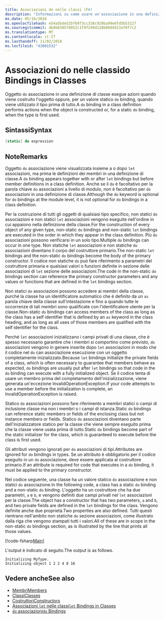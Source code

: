 ```yaml
---
title: Associazioni do nelle classi (F#)
description: "Informazioni su come usare un'associazione in una definizione di classe che esegue azioni quando l'oggetto viene costruito oppure quando viene utilizzato innanzitutto il tipo ' do' F #."
ms.date: 05/16/2016
ms.openlocfilehash: e54a5bde52bf6973cc338c929ba99e6fd5b53127
ms.sourcegitcommit: db8b83057d052c1f9f249d128b08d4423af0f7c2
ms.translationtype: MT
ms.contentlocale: it-IT
ms.lasthandoff: 11/02/2018
ms.locfileid: "43801532"
---
```

# <a name="do-bindings-in-classes"></a><span data-ttu-id="c362e-103">Associazioni do nelle classi</span><span class="sxs-lookup"><span data-stu-id="c362e-103">do Bindings in Classes</span></span>

<span data-ttu-id="c362e-104">Oggetto `do` associazione in una definizione di classe esegue azioni quando viene costruito l'oggetto oppure, per un valore statico `do` binding, quando viene utilizzato il tipo prima di tutto.</span><span class="sxs-lookup"><span data-stu-id="c362e-104">A `do` binding in a class definition performs actions when the object is constructed or, for a static `do` binding, when the type is first used.</span></span>

## <a name="syntax"></a><span data-ttu-id="c362e-105">Sintassi</span><span class="sxs-lookup"><span data-stu-id="c362e-105">Syntax</span></span>

```fsharp
[static] do expression
```

## <a name="remarks"></a><span data-ttu-id="c362e-106">Note</span><span class="sxs-lookup"><span data-stu-id="c362e-106">Remarks</span></span>

<span data-ttu-id="c362e-107">Oggetto `do` associazione viene visualizzata insieme a o dopo `let` associazioni, ma prima le definizioni dei membri in una definizione di classe.</span><span class="sxs-lookup"><span data-stu-id="c362e-107">A `do` binding appears together with or after `let` bindings but before member definitions in a class definition.</span></span> <span data-ttu-id="c362e-108">Anche se il `do` è facoltativo per la parola chiave `do` associazioni a livello di modulo, non è facoltativo per `do` associazioni in una definizione di classe.</span><span class="sxs-lookup"><span data-stu-id="c362e-108">Although the `do` keyword is optional for `do` bindings at the module level, it is not optional for `do` bindings in a class definition.</span></span>

<span data-ttu-id="c362e-109">Per la costruzione di tutti gli oggetti di qualsiasi tipo specifico, non statici `do` associazioni e non statici `let` associazioni vengono eseguite nell'ordine in cui appaiono nella definizione della classe.</span><span class="sxs-lookup"><span data-stu-id="c362e-109">For the construction of every object of any given type, non-static `do` bindings and non-static `let` bindings are executed in the order in which they appear in the class definition.</span></span> <span data-ttu-id="c362e-110">Più `do` associazioni possono verificarsi in un solo tipo.</span><span class="sxs-lookup"><span data-stu-id="c362e-110">Multiple `do` bindings can occur in one type.</span></span> <span data-ttu-id="c362e-111">Non statiche `let` associazioni e non statiche `do` associazioni diventano il corpo del costruttore primario.</span><span class="sxs-lookup"><span data-stu-id="c362e-111">The non-static `let` bindings and the non-static `do` bindings become the body of the primary constructor.</span></span> <span data-ttu-id="c362e-112">Il codice non statiche `do` può fare riferimento a parametri del costruttore primaria e qualsiasi valori o funzioni definite in sezione delle associazioni di `let` sezione delle associazioni.</span><span class="sxs-lookup"><span data-stu-id="c362e-112">The code in the non-static `do` bindings section can reference the primary constructor parameters and any values or functions that are defined in the `let` bindings section.</span></span>

<span data-ttu-id="c362e-113">Non statici `do` associazioni possono accedere ai membri della classe, purché la classe ha un identificatore automatico che è definito da un `as` parola chiave della classe sull'intestazione e fino a quando tutte le occorrenze di tali membri sono qualificate con l'identificatore utente per la classe.</span><span class="sxs-lookup"><span data-stu-id="c362e-113">Non-static `do` bindings can access members of the class as long as the class has a self identifier that is defined by an `as` keyword in the class heading, and as long as all uses of those members are qualified with the self identifier for the class.</span></span>

<span data-ttu-id="c362e-114">Perché `let` associazioni inizializzano i campi privati di una classe, che è spesso necessario garantire che i membri si comportino come previsto, `do` associazioni vengono in genere inserite dopo `let` associazioni in modo che il codice nel `do` can associazione esecuzione con un oggetto completamente inizializzato.</span><span class="sxs-lookup"><span data-stu-id="c362e-114">Because `let` bindings initialize the private fields of a class, which is often necessary to guarantee that members behave as expected, `do` bindings are usually put after `let` bindings so that code in the `do` binding can execute with a fully initialized object.</span></span> <span data-ttu-id="c362e-115">Se il codice tenta di usare un membro prima del completamento dell'inizializzazione, viene generata un'eccezione InvalidOperationException.</span><span class="sxs-lookup"><span data-stu-id="c362e-115">If your code attempts to use a member before the initialization is complete, an InvalidOperationException is raised.</span></span>

<span data-ttu-id="c362e-116">Statico `do` associazioni possono fare riferimento a membri statici o campi di inclusione classe ma non i membri o i campi di istanza.</span><span class="sxs-lookup"><span data-stu-id="c362e-116">Static `do` bindings can reference static members or fields of the enclosing class but not instance members or fields.</span></span> <span data-ttu-id="c362e-117">Statico `do` associazioni diventano parte dell'inizializzatore statico per la classe che viene sempre eseguito prima che la classe viene usata prima di tutto.</span><span class="sxs-lookup"><span data-stu-id="c362e-117">Static `do` bindings become part of the static initializer for the class, which is guaranteed to execute before the class is first used.</span></span>

<span data-ttu-id="c362e-118">Gli attributi vengono ignorati per `do` associazioni di tipi.</span><span class="sxs-lookup"><span data-stu-id="c362e-118">Attributes are ignored for `do` bindings in types.</span></span> <span data-ttu-id="c362e-119">Se un attributo è obbligatorio per il codice eseguito in un `do` associazione, deve essere applicata al costruttore primario.</span><span class="sxs-lookup"><span data-stu-id="c362e-119">If an attribute is required for code that executes in a `do` binding, it must be applied to the primary constructor.</span></span>

<span data-ttu-id="c362e-120">Nel codice seguente, una classe ha un valore statico `do` associazione e non statici `do` associazione.</span><span class="sxs-lookup"><span data-stu-id="c362e-120">In the following code, a class has a static `do` binding and a non-static `do` binding.</span></span> <span data-ttu-id="c362e-121">L'oggetto ha un costruttore che ha due parametri, `a` e `b`, e vengono definiti due campi privati nel `let` associazioni per la classe.</span><span class="sxs-lookup"><span data-stu-id="c362e-121">The object has a constructor that has two parameters, `a` and `b`, and two private fields are defined in the `let` bindings for the class.</span></span> <span data-ttu-id="c362e-122">Vengono definite anche due proprietà.</span><span class="sxs-lookup"><span data-stu-id="c362e-122">Two properties are also defined.</span></span> <span data-ttu-id="c362e-123">Tutti questi rientrano nell'ambito non statiche `do` sezione associazioni, come illustrato dalla riga che vengono stampati tutti i valori.</span><span class="sxs-lookup"><span data-stu-id="c362e-123">All of these are in scope in the non-static `do` bindings section, as is illustrated by the line that prints all those values.</span></span>

[!code-fsharp[Main](../../../../samples/snippets/fsharp/lang-ref-1/snippet3101.fs)]

<span data-ttu-id="c362e-124">L'output è indicato di seguito.</span><span class="sxs-lookup"><span data-stu-id="c362e-124">The output is as follows.</span></span>

```console
Initializing MyType.
Initializing object 1 2 2 4 8 16
```

## <a name="see-also"></a><span data-ttu-id="c362e-125">Vedere anche</span><span class="sxs-lookup"><span data-stu-id="c362e-125">See also</span></span>

- [<span data-ttu-id="c362e-126">Membri</span><span class="sxs-lookup"><span data-stu-id="c362e-126">Members</span></span>](index.md)
- [<span data-ttu-id="c362e-127">Classi</span><span class="sxs-lookup"><span data-stu-id="c362e-127">Classes</span></span>](../classes.md)
- [<span data-ttu-id="c362e-128">Costruttori</span><span class="sxs-lookup"><span data-stu-id="c362e-128">Constructors</span></span>](constructors.md)
- [<span data-ttu-id="c362e-129">Associazioni `let` nelle classi</span><span class="sxs-lookup"><span data-stu-id="c362e-129">`let` Bindings in Classes</span></span>](let-bindings-in-classes.md)
- [<span data-ttu-id="c362e-130">`do` associazioni</span><span class="sxs-lookup"><span data-stu-id="c362e-130">`do` Bindings</span></span>](../functions/do-Bindings.md)
